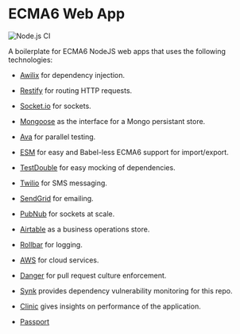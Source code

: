 # ECMA6 Web App

![Node.js CI](https://github.com/CodeOtter/ecma6-web-app/workflows/Node.js%20CI/badge.svg)

A boilerplate for ECMA6 NodeJS web apps that uses the following technologies:

* [Awilix](https://github.com/jeffijoe/awilix) for dependency injection.
* [Restify](http://restify.com/) for routing HTTP requests.
* [Socket.io](https://github.com/socketio/socket.io) for sockets.
* [Mongoose](https://github.com/Automattic/mongoose) as the interface for a Mongo persistant store.
* [Ava](https://github.com/avajs/ava) for parallel testing.
* [ESM](https://github.com/standard-things/esm) for easy and Babel-less ECMA6 support for import/export.
* [TestDouble](https://github.com/testdouble/testdouble.js) for easy mocking of dependencies.
* [Twilio](https://github.com/twilio/twilio-node) for SMS messaging.
* [SendGrid](https://github.com/sendgrid/sendgrid-nodejs) for emailing.
* [PubNub](https://github.com/pubnub/javascript) for sockets at scale.
* [Airtable](https://github.com/airtable/airtable.js) as a business operations store.
* [Rollbar](https://github.com/rollbar/rollbar.js) for logging.
* [AWS](https://github.com/aws/aws-sdk-js) for cloud services.
* [Danger](https://danger.systems/js/) for pull request culture enforcement.
* [Synk](https://snyk.io/) provides dependency vulnerability monitoring for this repo.
* [Clinic](https://clinicjs.org/) gives insights on performance of the application.

* [Passport](http://www.passportjs.org/)
